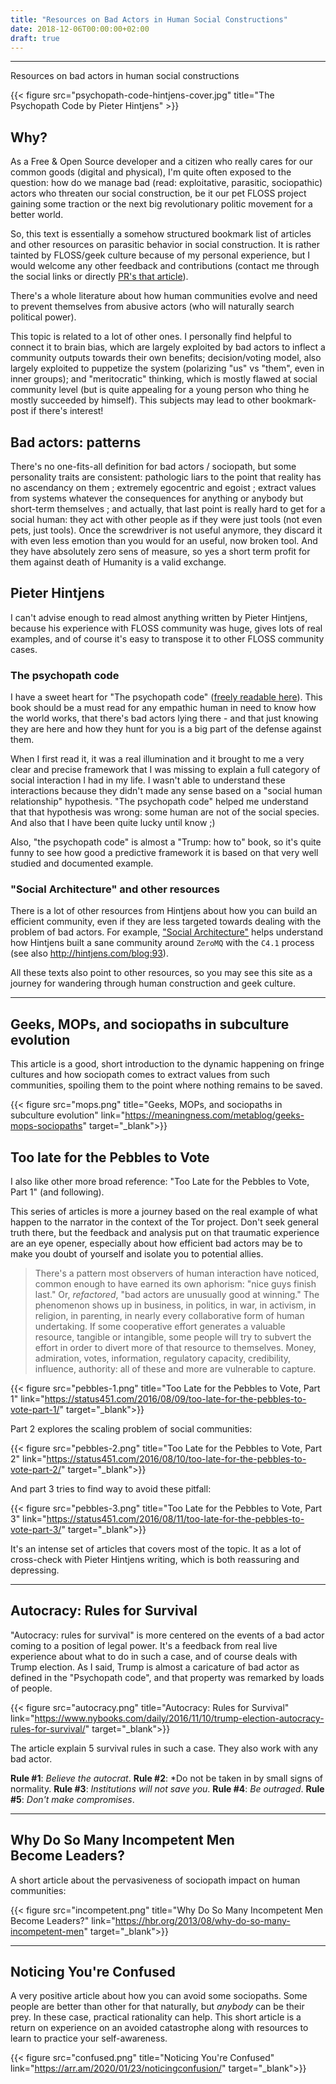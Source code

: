 ```yaml
---
title: "Resources on Bad Actors in Human Social Constructions"
date: 2018-12-06T00:00:00+02:00
draft: true
---
```


---

Resources on bad actors in human social constructions

{{< figure src="psychopath-code-hintjens-cover.jpg" title="The Psychopath Code by Pieter Hintjens" >}}

## Why?

As a Free & Open Source developer and a citizen who really cares for our common goods (digital and physical), I'm quite often exposed to the question: how do we manage bad (read: exploitative, parasitic, sociopathic) actors who threaten our social construction, be it our pet FLOSS project gaining some traction or the next big revolutionary politic movement for a better world.

So, this text is essentially a somehow structured bookmark list of articles and other resources on parasitic behavior in social construction. It is rather tainted by FLOSS/geek culture because of my personal experience, but I would welcome any other feedback and contributions (contact me through the social links or directly [PR's that article](https://github.com/fanf/fanf.github.io/tree/main/blog/content/posts)).

There's a whole literature about how human communities evolve and need to prevent themselves from abusive actors (who will naturally search political power).

This topic is related to a lot of other ones. I personally find helpful to connect it to brain bias, which are largely exploited by bad actors to inflect a community outputs towards their own benefits; decision/voting model, also largely exploited to puppetize the system (polarizing "us" vs "them", even in inner groups); and "meritocratic" thinking, which is mostly flawed at social community level (but is quite appealing for a young person who thing he mostly succeeded by himself). This subjects may lead to other bookmark-post if there's interest!

## Bad actors: patterns

There's no one-fits-all definition for bad actors / sociopath, but some personality traits are consistent: pathologic liars to the point that reality has no ascendancy on them ; extremely egocentric and egoist ; extract values from systems whatever the consequences for anything or anybody but short-term themselves ; and actually, that last point is really hard to get for a social human: they act with other people as if they were just tools (not even pets, just tools). Once the screwdriver is not useful anymore, they discard it with even less emotion than you would for an useful, now broken tool. And they have absolutely zero sens of measure, so yes a short term profit for them against death of Humanity is a valid exchange.

## Pieter Hintjens
I can't advise enough to read almost anything written by Pieter Hintjens, because his experience with FLOSS community was huge, gives lots of real examples, and of course it's easy to transpose it to other FLOSS community cases.

### The psychopath code

I have a sweet heart for "The psychopath code" ([freely readable here](https://legacy.gitbook.com/book/hintjens/psychopathcode/details)). This book should be a must read for any empathic human in need to know how the world works, that there's bad actors lying there - and that just knowing they are here and how they hunt for you is a big part of the defense against them.

When I first read it, it was a real illumination and it brought to me a very clear and precise framework that I was missing to explain a full category of social interaction I had in my life. I wasn't able to understand these interactions because they didn't made any sense based on a "social human relationship" hypothesis. "The psychopath code" helped me understand that that hypothesis was wrong: some human are not of the social species. And also that I have been quite lucky until know ;)

Also, "the psychopath code" is almost a "Trump: how to" book, so it's quite funny to see how good a predictive framework it is based on that very well studied and documented example.

### "Social Architecture" and other resources

There is a lot of other resources from Hintjens about how you can build an efficient community, even if they are less targeted towards dealing with the problem of bad actors. For example, ["Social Architecture"](https://legacy.gitbook.com/book/hintjens/social-architecture/details) helps understand how Hintjens built a sane community around `ZeroMQ` with the `C4.1` process (see also http://hintjens.com/blog:93).

All these texts also point to other resources, so you may see this site as a journey for wandering through human construction and geek culture.

---

## Geeks, MOPs, and sociopaths in subculture evolution

This article is a good, short introduction to the dynamic happening on fringe cultures and how sociopath comes to extract values from such communities, spoiling them to the point where nothing remains to be saved.

{{< figure src="mops.png" title="Geeks, MOPs, and sociopaths in subculture evolution" link="https://meaningness.com/metablog/geeks-mops-sociopaths" target="_blank">}}


## Too late for the Pebbles to Vote

I also like other more broad reference: "Too Late for the Pebbles to Vote, Part 1" (and following).

This series of articles is more a journey based on the real example of what happen to the narrator in the context of the Tor project. Don't seek general truth there, but the feedback and analysis put on that traumatic experience are an eye opener, especially about how efficient bad actors may be to make you doubt of yourself and isolate you to potential allies.

> There's a pattern most observers of human interaction have noticed, common enough to have earned its own aphorism: "nice guys finish last." Or, _refactored_, "bad actors are unusually good at winning." The phenomenon shows up in business, in politics, in war, in activism, in religion, in parenting, in nearly every collaborative form of human undertaking. If some cooperative effort generates a valuable resource, tangible or intangible, some people will try to subvert the effort in order to divert more of that resource to themselves. Money, admiration, votes, information, regulatory capacity, credibility, influence, authority: all of these and more are vulnerable to capture.

{{< figure src="pebbles-1.png" title="Too Late for the Pebbles to Vote, Part 1" link="https://status451.com/2016/08/09/too-late-for-the-pebbles-to-vote-part-1/" target="_blank">}}

Part 2 explores the scaling problem of social communities:

{{< figure src="pebbles-2.png" title="Too Late for the Pebbles to Vote, Part 2" link="https://status451.com/2016/08/10/too-late-for-the-pebbles-to-vote-part-2/" target="_blank">}}


And part 3 tries to find way to avoid these pitfall:

{{< figure src="pebbles-3.png" title="Too Late for the Pebbles to Vote, Part 3" link="https://status451.com/2016/08/11/too-late-for-the-pebbles-to-vote-part-3/" target="_blank">}}

It's an intense set of articles that covers most of the topic. It as a lot of cross-check with Pieter Hintjens writing, which is both reassuring and depressing.

---

## Autocracy: Rules for Survival

"Autocracy: rules for survival" is more centered on the events of a bad actor coming to a position of legal power. It's a feedback from real live experience about what to do in such a case, and of course deals with Trump election. As I said, Trump is almost a caricature of bad actor as defined in the "Psychopath code", and that property was remarked by loads of people.

{{< figure src="autocracy.png" title="Autocracy: Rules for Survival" link="https://www.nybooks.com/daily/2016/11/10/trump-election-autocracy-rules-for-survival/" target="_blank">}}

The article explain 5 survival rules in such a case. They also work with any bad actor.

**Rule #1**: *Believe the autocrat*.
**Rule #2**: *Do not be taken in by small signs of normality.
**Rule #3**: *Institutions will not save you*.
**Rule #4**: *Be outraged*.
**Rule #5**: *Don't make compromises*.

---

## Why Do So Many Incompetent Men Become Leaders?

A short article about the pervasiveness of sociopath impact on human communities:

{{< figure src="incompetent.png" title="Why Do So Many Incompetent Men Become Leaders?" link="https://hbr.org/2013/08/why-do-so-many-incompetent-men" target="_blank">}}


---

## Noticing You're Confused

A very positive article about how you can avoid some sociopaths. Some people are better than other for that naturally, but *anybody* can be their prey. In these case, practical rationality can help.
This short article is a return on experience on an avoided catastrophe along with resources to learn to practice your self-awareness.

{{< figure src="confused.png" title="Noticing You're Confused" link="https://arr.am/2020/01/23/noticingconfusion/" target="_blank">}}


